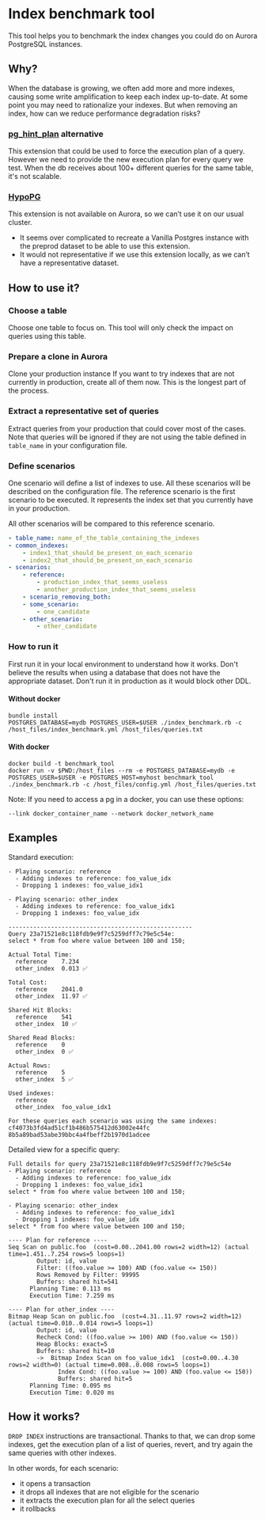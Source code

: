 # Index benchmark tool

This tool helps you to benchmark the index changes you could do on Aurora PostgreSQL instances. 

## Why?

When the database is growing, we often add more and more indexes, causing some write amplification to keep each index up-to-date. At some point you may need to rationalize your indexes. But when removing an index, how can we reduce performance degradation risks?

### [pg_hint_plan](https://github.com/ossc-db/pg_hint_plan) alternative

This extension that could be used to force the execution plan of a query. However we need to provide the new execution plan for every query we test. When the db receives about 100+ different queries for the same table, it's not scalable.

### [HypoPG](https://github.com/HypoPG/hypopg)

This extension is not available on Aurora, so we can’t use it on our usual cluster.

- It seems over complicated to recreate a Vanilla Postgres instance with the preprod dataset to be able to use this extension.
- It would not representative if we use this extension locally, as we can’t have a representative dataset.

## How to use it?

### Choose a table

Choose one table to focus on. This tool will only check the impact on queries using this table.

### Prepare a clone in Aurora

Clone your production instance
If you want to try indexes that are not currently in production, create all of them now. This is the longest part of the process.

### Extract a representative set of queries

Extract queries from your production that could cover most of the cases. Note that queries will be ignored if they are not using the table defined in `table_name` in your configuration file.

### Define scenarios

One scenario will define a list of indexes to use.
All these scenarios will be described on the configuration file.
The reference scenario is the first scenario to be executed. It represents the index set that you currently have in your production.

All other scenarios will be compared to this reference scenario.

```yml
- table_name: name_of_the_table_containing_the_indexes
- common_indexes:
    - index1_that_should_be_present_on_each_scenario
    - index2_that_should_be_present_on_each_scenario
- scenarios:
    - reference:
        - production_index_that_seems_useless
        - another_production_index_that_seems_useless
    - scenario_removing_both:
    - some_scenario:
        - one_candidate
    - other_scenario:
        - other_candidate
```

### How to run it
First run it in your local environment to understand how it works.
Don't believe the results when using a database that does not have the appropriate dataset.
Don't run it in production as it would block other DDL.
#### Without docker

```shell
bundle install
POSTGRES_DATABASE=mydb POSTGRES_USER=$USER ./index_benchmark.rb -c /host_files/index_benchmark.yml /host_files/queries.txt
```

#### With docker

```shell
docker build -t benchmark_tool
docker run -v $PWD:/host_files --rm -e POSTGRES_DATABASE=mydb -e POSTGRES_USER=$USER -e POSTGRES_HOST=myhost benchmark_tool ./index_benchmark.rb -c /host_files/config.yml /host_files/queries.txt
```

Note:
If you need to access a pg in a docker, you can use these options:
```shell
--link docker_container_name --network docker_network_name
```

## Examples

Standard execution:
```text
- Playing scenario: reference
  - Adding indexes to reference: foo_value_idx
  - Dropping 1 indexes: foo_value_idx1

- Playing scenario: other_index
  - Adding indexes to reference: foo_value_idx1
  - Dropping 1 indexes: foo_value_idx

----------------------------------------------------
Query 23a71521e8c118fdb9e9f7c5259dff7c79e5c54e:
select * from foo where value between 100 and 150;

Actual Total Time:
  reference    7.234
  other_index  0.013 ✅

Total Cost:
  reference    2041.0
  other_index  11.97 ✅

Shared Hit Blocks:
  reference    541
  other_index  10 ✅

Shared Read Blocks:
  reference    0
  other_index  0 ✅

Actual Rows:
  reference    5
  other_index  5 ✅

Used indexes:
  reference    
  other_index  foo_value_idx1

For these queries each scenario was using the same indexes: cf4073b3fd4ad51cf1b486b575412d63002e44fc 8b5a89bad53abe39bbc4a4fbeff2b1970d1adcee
```

Detailed view for a specific query:
```text
Full details for query 23a71521e8c118fdb9e9f7c5259dff7c79e5c54e
- Playing scenario: reference
  - Adding indexes to reference: foo_value_idx
  - Dropping 1 indexes: foo_value_idx1
select * from foo where value between 100 and 150;

- Playing scenario: other_index
  - Adding indexes to reference: foo_value_idx1
  - Dropping 1 indexes: foo_value_idx
select * from foo where value between 100 and 150;

---- Plan for reference ----
Seq Scan on public.foo  (cost=0.00..2041.00 rows=2 width=12) (actual time=1.451..7.254 rows=5 loops=1)
        Output: id, value
        Filter: ((foo.value >= 100) AND (foo.value <= 150))
        Rows Removed by Filter: 99995
        Buffers: shared hit=541
      Planning Time: 0.113 ms
      Execution Time: 7.259 ms

---- Plan for other_index ----
Bitmap Heap Scan on public.foo  (cost=4.31..11.97 rows=2 width=12) (actual time=0.010..0.014 rows=5 loops=1)
        Output: id, value
        Recheck Cond: ((foo.value >= 100) AND (foo.value <= 150))
        Heap Blocks: exact=5
        Buffers: shared hit=10
        ->  Bitmap Index Scan on foo_value_idx1  (cost=0.00..4.30 rows=2 width=0) (actual time=0.008..0.008 rows=5 loops=1)
              Index Cond: ((foo.value >= 100) AND (foo.value <= 150))
              Buffers: shared hit=5
      Planning Time: 0.095 ms
      Execution Time: 0.020 ms
```

## How it works?

`DROP INDEX` instructions are transactional. Thanks to that, we can drop some indexes, get the execution plan of a list of queries, revert, and try again the same queries with other indexes.

In other words, for each scenario:
- it opens a transaction
- it drops all indexes that are not eligible for the scenario
- it extracts the execution plan for all the select queries
- it rollbacks

